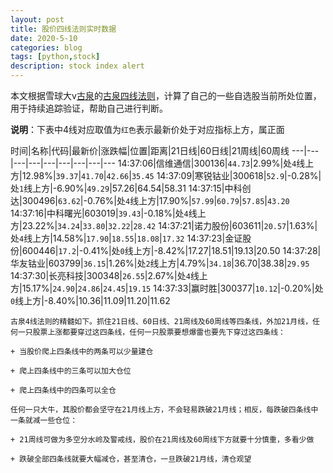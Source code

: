 ```yaml
---
layout: post
title: 股价四线法则实时数据
date: 2020-5-10
categories: blog
tags: [python,stock]
description: stock index alert
---
```



本文根据雪球大v[古泉](https://xueqiu.com/u/7148646888)的[古泉四线法则](https://xueqiu.com/7148646888/130498192)，计算了自己的一些自选股当前所处位置，用于持续追踪验证，帮助自己进行判断。

**说明**：下表中4线对应取值为`红色`表示最新价处于对应指标上方，属正面

时间|名称|代码|最新价|涨跌幅|位置|距离|21日线|60日线|21周线|60周线
---|---|---|---|---|---|---|---|---
14:37:06|信维通信|300136|`44.73`|2.99%|处`4`线上方|12.98%|`39.37`|`41.70`|`42.66`|`35.45`
14:37:09|寒锐钴业|300618|`52.9`|-0.28%|处`1`线上方|-6.90%|`49.29`|57.26|64.54|58.31
14:37:15|中科创达|300496|`63.62`|-0.76%|处`4`线上方|17.90%|`57.99`|`60.79`|`57.85`|`43.20`
14:37:16|中科曙光|603019|`39.43`|-0.18%|处`4`线上方|23.22%|`34.24`|`33.80`|`32.22`|`28.42`
14:37:21|诺力股份|603611|`20.57`|1.63%|处`4`线上方|14.58%|`17.90`|`18.55`|`18.08`|`17.32`
14:37:23|金证股份|600446|`17.2`|-0.41%|处`0`线上方|-8.42%|17.27|18.51|19.13|20.50
14:37:28|华友钴业|603799|`36.15`|1.26%|处`2`线上方|4.79%|`34.18`|36.70|38.38|`29.95`
14:37:30|长亮科技|300348|`26.55`|2.67%|处`4`线上方|15.17%|`24.90`|`24.86`|`24.45`|`19.15`
14:37:33|赢时胜|300377|`10.12`|-0.20%|处`0`线上方|-8.40%|10.36|11.09|11.20|11.62

```
古泉4线法则的精髓如下。抓住21日线、60日线、21周线及60周线等四条线，外加21月线，任何一只股票上涨都要穿过这四条线，任何一只股票要想爆雷也要先下穿过这四条线：

+ 当股价爬上四条线中的两条可以少量建仓

+ 爬上四条线中的三条可以加大仓位

+ 爬上四条线中的四条可以全仓

任何一只大牛，其股价都会坚守在21月线上方，不会轻易跌破21月线；相反，每跌破四条线中一条就减一些仓位：

+ 21周线可做为多空分水岭及警戒线，股价在21周线及60周线下方就要十分慎重，多看少做

+ 跌破全部四条线就要大幅减仓，甚至清仓，一旦跌破21月线，清仓观望
```